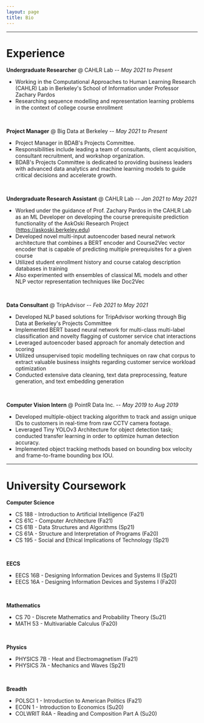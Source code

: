```yaml
---
layout: page
title: Bio
---
```


---

# Experience 
**Undergraduate Researcher** @ CAHLR Lab -- *May 2021 to Present*
- Working in the Computational Approaches to Human Learning Research (CAHLR) Lab in Berkeley's School of Information under Professor Zachary Pardos
- Researching sequence modelling and representation learning problems in the context of college course enrollment 
<br>

**Project Manager** @ Big Data at Berkeley -- *May 2021 to Present*
- Project Manager in BDAB's Projects Committee.
- Responsibilities include leading a team of consultants, client acquisition, consultant recruitment, and workshop organization.
- BDAB's Projects Committee is dedicated to providing business leaders with advanced data analytics and machine learning models to guide critical decisions and accelerate growth.
<br>

**Undergraduate Research Assistant** @ CAHLR Lab -- *Jan 2021 to May 2021*
- Worked under the guidance of Prof. Zachary Pardos in the CAHLR Lab as an ML Developer on developing the course prerequisite prediction functionality of the AskOski Research Project (https://askoski.berkeley.edu)
- Developed novel multi-input autoencoder based neural network architecture that combines a BERT encoder and Course2Vec vector encoder that is capable of predicting multiple prerequisites for a given course
- Utilized student enrollment history and course catalog description databases in training
- Also experimented with ensembles of classical ML models and other NLP vector representation techniques like Doc2Vec
<br>

**Data Consultant** @ TripAdvisor -- *Feb 2021 to May 2021*
- Developed NLP based solutions for TripAdvisor working through Big Data at Berkeley's Projects Committee
- Implemented BERT based neural network for multi-class multi-label classification and novelty flagging of customer service chat interactions
- Leveraged autoencoder based approach for anomaly detection and scoring
- Utilized unsupervised topic modelling techniques on raw chat corpus to extract valuable business insights regarding customer service workload optimization
- Conducted extensive data cleaning, text data preprocessing, feature generation, and text embedding generation
<br>

**Computer Vision Intern** @ PointR Data Inc. -- *May 2019 to Aug 2019*
- Developed multiple-object tracking algorithm to track and assign unique IDs to customers in real-time from raw CCTV camera footage.
- Leveraged Tiny YOLOv3 Architecture for object detection task; conducted transfer learning in order to optimize human detection accuracy.
- Implemented object tracking methods based on bounding box velocity and frame-to-frame bounding box IOU.

--- 

# University Coursework
**Computer Science**
- CS 188 - Introduction to Artificial Intelligence (Fa21)
- CS 61C - Computer Architecture (Fa21)
- CS 61B - Data Structures and Algorithms (Sp21)
- CS 61A - Structure and Interpretation of Programs (Fa20)
- CS 195 - Social and Ethical Implications of Technology (Sp21)
<br>

**EECS**
- EECS 16B - Designing Information Devices and Systems II (Sp21)
- EECS 16A - Designing Information Devices and Systems I (Fa20)
<br>

**Mathematics**
- CS 70 - Discrete Mathematics and Probability Theory (Su21)
- MATH 53 - Multivariable Calculus (Fa20)
<br>

**Physics**
- PHYSICS 7B - Heat and Electromagnetism (Fa21)
- PHYSICS 7A - Mechanics and Waves (Sp21)
<br>

**Breadth**
- POLSCI 1 - Introduction to American Politics (Fa21)
- ECON 1 - Introduction to Economics (Su20)
- COLWRIT R4A - Reading and Composition Part A (Su20)
